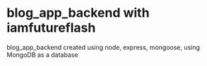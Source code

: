 # blog_app_backend with iamfutureflash
blog_app_backend created using node, express, mongoose, using MongoDB as a database
 
